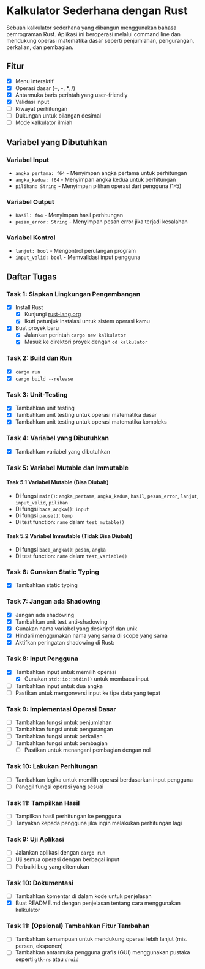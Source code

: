 # Kalkulator Sederhana dengan Rust

Sebuah kalkulator sederhana yang dibangun menggunakan bahasa pemrograman Rust. Aplikasi ini beroperasi melalui command line dan mendukung operasi matematika dasar seperti penjumlahan, pengurangan, perkalian, dan pembagian.

## Fitur

- [x] Menu interaktif
- [x] Operasi dasar (+, -, *, /)
- [x] Antarmuka baris perintah yang user-friendly
- [x] Validasi input
- [ ] Riwayat perhitungan
- [ ] Dukungan untuk bilangan desimal
- [ ] Mode kalkulator ilmiah

## Variabel yang Dibutuhkan

### Variabel Input
- `angka_pertama: f64` - Menyimpan angka pertama untuk perhitungan
- `angka_kedua: f64` - Menyimpan angka kedua untuk perhitungan
- `pilihan: String` - Menyimpan pilihan operasi dari pengguna (1-5)

### Variabel Output
- `hasil: f64` - Menyimpan hasil perhitungan
- `pesan_error: String` - Menyimpan pesan error jika terjadi kesalahan

### Variabel Kontrol
- `lanjut: bool` - Mengontrol perulangan program
- `input_valid: bool` - Memvalidasi input pengguna

## Daftar Tugas

### Task 1: Siapkan Lingkungan Pengembangan
- [x] Install Rust
  - [x] Kunjungi [rust-lang.org](https://www.rust-lang.org/)
  - [x] Ikuti petunjuk instalasi untuk sistem operasi kamu
- [x] Buat proyek baru
  - [x] Jalankan perintah `cargo new kalkulator`
  - [x] Masuk ke direktori proyek dengan `cd kalkulator`

### Task 2: Build dan Run
- [x] `cargo run`
- [x] `cargo build --release`

### Task 3: Unit-Testing
- [x] Tambahkan unit testing
- [x] Tambahkan unit testing untuk operasi matematika dasar
- [x] Tambahkan unit testing untuk operasi matematika kompleks

### Task 4: Variabel yang Dibutuhkan
- [x] Tambahkan variabel yang dibutuhkan

### Task 5: Variabel Mutable dan Immutable

  #### Task 5.1 Variabel Mutable (Bisa Diubah)

  * Di fungsi `main()`: `angka_pertama`, `angka_kedua`, `hasil`, `pesan_error`, `lanjut`, `input_valid`, `pilihan`
  * Di fungsi `baca_angka()`: `input`
  * Di fungsi `pause()`: `temp`
  * Di test function: `name` dalam `test_mutable()`

  #### Task 5.2 Variabel Immutable (Tidak Bisa Diubah)

  * Di fungsi `baca_angka()`: `pesan`, `angka`
  * Di test function: `name` dalam `test_variable()`

### Task 6: Gunakan Static Typing
- [x] Tambahkan static typing

### Task 7: Jangan ada Shadowing
- [x] Jangan ada shadowing
- [x] Tambahkan unit test anti-shadowing
- [x] Gunakan nama variabel yang deskriptif dan unik
- [x] Hindari menggunakan nama yang sama di scope yang sama
- [x] Aktifkan peringatan shadowing di Rust:
 
### Task 8: Input Pengguna
- [x] Tambahkan input untuk memilih operasi
  - [x] Gunakan `std::io::stdin()` untuk membaca input
- [ ] Tambahkan input untuk dua angka
- [ ] Pastikan untuk mengonversi input ke tipe data yang tepat

### Task 9: Implementasi Operasi Dasar
- [ ] Tambahkan fungsi untuk penjumlahan
- [ ] Tambahkan fungsi untuk pengurangan
- [ ] Tambahkan fungsi untuk perkalian
- [ ] Tambahkan fungsi untuk pembagian
  - [ ] Pastikan untuk menangani pembagian dengan nol

### Task 10: Lakukan Perhitungan
- [ ] Tambahkan logika untuk memilih operasi berdasarkan input pengguna
- [ ] Panggil fungsi operasi yang sesuai

### Task 11: Tampilkan Hasil
- [ ] Tampilkan hasil perhitungan ke pengguna
- [ ] Tanyakan kepada pengguna jika ingin melakukan perhitungan lagi

### Task 9: Uji Aplikasi
- [ ] Jalankan aplikasi dengan `cargo run`
- [ ] Uji semua operasi dengan berbagai input
- [ ] Perbaiki bug yang ditemukan

### Task 10: Dokumentasi
- [ ] Tambahkan komentar di dalam kode untuk penjelasan
- [x] Buat README.md dengan penjelasan tentang cara menggunakan kalkulator

### Task 11: (Opsional) Tambahkan Fitur Tambahan
- [ ] Tambahkan kemampuan untuk mendukung operasi lebih lanjut (mis. persen, eksponen)
- [ ] Tambahkan antarmuka pengguna grafis (GUI) menggunakan pustaka seperti `gtk-rs` atau `druid`